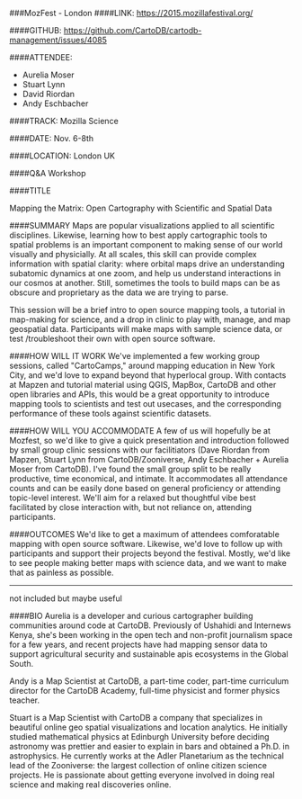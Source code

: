 ###MozFest - London
####LINK:
<https://2015.mozillafestival.org/>

####GITHUB: 
<https://github.com/CartoDB/cartodb-management/issues/4085>

####ATTENDEE:
* Aurelia Moser
* Stuart Lynn
* David Riordan
* Andy Eschbacher

####TRACK:
Mozilla Science


####DATE:
Nov. 6-8th

####LOCATION:
London UK

####Q&A
Workshop

####TITLE

Mapping the Matrix: Open Cartography with Scientific and Spatial Data

####SUMMARY
Maps are popular visualizations applied to all scientific disciplines. Likewise, learning how to best apply cartographic tools to spatial problems is an important component to making sense of our world visually and physicially. At all scales, this skill can provide complex information with spatial clarity: where orbital maps drive an understanding subatomic dynamics at one zoom, and help us understand interactions in our cosmos at another. Still, sometimes the tools to build maps can be as obscure and proprietary as the data we are trying to parse.

This session will be a brief intro to open source mapping tools, a tutorial in map-making for science, and a drop in clinic to play with, manage, and map geospatial data. Participants will make maps with sample science data, or test /troubleshoot their own with open source software. 

####HOW WILL IT WORK
We've implemented a few working group sessions, called "CartoCamps," around mapping education in New York City, and we'd love to expand beyond that hyperlocal group. With contacts at Mapzen and tutorial material using QGIS, MapBox, CartoDB and other open libraries and APIs, this would be a great opportunity to introduce mapping tools to scientists and test out usecases, and the corresponding performance of these tools against scientific datasets.

####HOW WILL YOU ACCOMMODATE
A few of us will hopefully be at Mozfest, so we'd like to give a quick presentation and introduction followed by small group clinic sessions with our facilitiators (Dave Riordan from Mapzen, Stuart Lynn from CartoDB/Zooniverse, Andy Eschbacher + Aurelia Moser from CartoDB). I've found the small group split to be really productive, time economical, and intimate. It accommodates all attendance counts and can be easily done based on general proficiency or attending topic-level interest. We'll aim for a relaxed but thoughtful vibe best facilitated by close interaction with, but not reliance on, attending participants.


####OUTCOMES
We'd like to get a maximum of attendees comforatable mapping with open source software. Likewise, we'd love to follow up with participants and support their projects beyond the festival. Mostly, we'd like to see people making better maps with science data, and we want to make that as painless as possible.

---
not included but maybe useful 

####BIO
Aurelia is a developer and curious cartographer building communities around code at CartoDB. Previously of Ushahidi and Internews Kenya, she's been working in the open tech and non-profit journalism space for a few years, and recent projects have had mapping sensor data to support agricultural security and sustainable apis ecosystems in the Global South.

Andy is a Map Scientist at CartoDB, a part-time coder, part-time curriculum director for the CartoDB Academy, full-time physicist and former physics teacher. 

Stuart is a Map Scientist with CartoDB a company that specializes in beautiful online geo spatial visualizations and location analytics. He initially studied mathematical physics at Edinburgh University before deciding astronomy was prettier and easier to explain in bars and obtained a Ph.D. in astrophysics. He currently works at the Adler Planetarium as the technical lead of the Zooniverse: the largest collection of online citizen science projects. He is passionate about getting everyone involved in doing real science and making real discoveries online.

